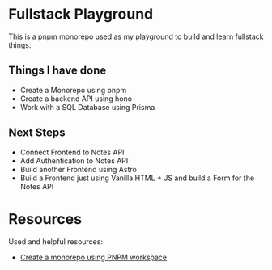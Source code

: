 # Fullstack Playground

This is a [pnpm](https://pnpm.io/) monorepo used as my playground to build and learn fullstack things.

## Things I have done

- Create a Monorepo using pnpm
- Create a backend API using hono
- Work with a SQL Database using Prisma

## Next Steps

- Connect Frontend to Notes API
- Add Authentication to Notes API
- Build another Frontend using Astro
- Build a Frontend just using Vanilla HTML + JS and build a Form for the Notes API

# Resources

Used and helpful resources:

- [Create a monorepo using PNPM workspace](https://dev.to/vinomanick/create-a-monorepo-using-pnpm-workspace-1ebn)
